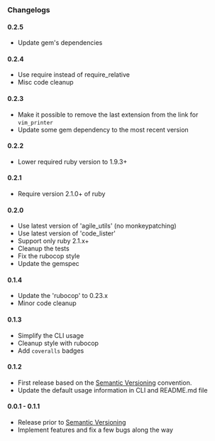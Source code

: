 ### Changelogs

#### 0.2.5

- Update gem's dependencies

#### 0.2.4

- Use require instead of require_relative
- Misc code cleanup

#### 0.2.3

- Make it possible to remove the last extension from the link for `vim_printer`
- Update some gem dependency to the most recent version

#### 0.2.2

- Lower required ruby version to 1.9.3+

#### 0.2.1

- Require version 2.1.0+ of ruby

#### 0.2.0

- Use latest version of 'agile_utils' (no monkeypatching)
- Use latest version of 'code_lister'
- Support only ruby 2.1.x+
- Cleanup the tests
- Fix the rubocop style
- Update the gemspec

#### 0.1.4

- Update the 'rubocop' to 0.23.x
- Minor code cleanup

#### 0.1.3

- Simplify the CLI usage
- Cleanup style with rubocop
- Add `coveralls` badges

#### 0.1.2

- First release based on the [Semantic Versioning][] convention.
- Update the default usage information in CLI and README.md file

#### 0.0.1 - 0.1.1

- Release prior to [Semantic Versioning][]
- Implement features and fix a few bugs along the way

[agile_utils]: https://rubygems.org/gems/agile_utils
[code_lister]: https://rubygems.org/gems/code_lister
[ebook_renamer]: https://rubygems.org/gems/ebook_renamer
[rubocop]: https://github.com/bbatsov/rubocop
[gemnasium]: https://gemnasium.com/agilecreativity/index_html
[Semantic Versioning]: http://semver.org
